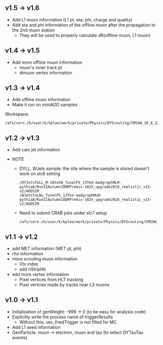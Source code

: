 ## v1.5 -> v1.6

* Add L1 muon information (L1 pt, eta, phi, charge and quality)
* Add eta and phi information of the offline muon after the propagation to the 2nd muon station
  * They will be used to properly calculate dR(offline muon, L1 muon)



## v1.4 -> v1.5

* Add more offline muon information
  * muon's inner track  pt
  * dimuon vertex information



## v1.3 -> v1.4

* Add offline muon information
* Make it run on miniAOD samples



Workspace:

```
/afs/cern.ch/user/k/kplee/work/private/Physics/DYScouting/CMSSW_10_6_12
```



## v1.2 -> v1.3

* Add calo jet information

* NOTE

  * DYLL, WJets sample: the site where the sample is stored doesn't work on slc6 setting

    ```
    /DYJetsToLL_M-10to50_TuneCP5_13TeV-madgraphMLM-pythia8/RunIIAutumn18DRPremix-102X_upgrade2018_realistic_v15-v2/AODSIM
    /WJetsToLNu_TuneCP5_13TeV-madgraphMLM-pythia8/RunIIAutumn18DRPremix-102X_upgrade2018_realistic_v15-v2/AODSIM
    ```

  * Need to submit CRAB jobs under slc7 setup

    ```
    /afs/cern.ch/user/k/kplee/work/private/Physics/DYScouting/CMSSW_10_2_6/src/DYScouting
    ```

    



## v1.1 -> v1.2

* add MET information (MET pt, phi)
* rho information
* more scouting muon information
  * Vtx index
  * add nStripHit
* add more vertex information
  * Pixel vertices from HLT tracking
  * Pixel vertcies made by tracks near L3 muons





## v1.0 -> v1.1

* Initialization of genWeight: -999 -> 0 (to be easy for analysis code)
* Explicitly write the process name of triggerResults
  * Without this, vec_firedTrigger is not filled for MC
* Add L1 seed information
* GenParticle: muon -> electron, muon and tau (to select DYTauTau events)


